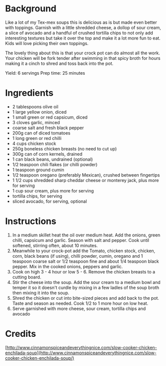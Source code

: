 ---
---
# Background

Like a lot of my Tex-mex soups this is delicious as is but made even better with toppings. Garnish with a little shredded cheese, a dollop of sour cream, a slice of avocado and a handful of crushed tortilla chips to not only add interesting textures but take it over the top and make it a lot more fun to eat. Kids will love picking their own toppings.

The lovely thing about this is that your crock pot can do almost all the work. Your chicken will be fork tender after swimming in that spicy broth for hours making it a cinch to shred and toss back into the pot.

Yield: 6 servings
Prep time: 25 minutes

# Ingredients

* 2 tablespoons olive oil
* 1 large yellow onion, diced
* 1 small green or red capsicum, diced
* 3 cloves garlic, minced
* coarse salt and fresh black pepper
* 200g can of diced tomatoes
* 1 long green or red chilli
* 4 cups chicken stock
* 250g boneless chicken breasts (no need to cut up)
* 300g can of corn kernels, drained
* 1 can black beans, undrained (optional)
* 1/2 teaspoon chili flakes (or chilli powder)
* 1 teaspoon ground cumin
* 1/2 teaspoon oregano (preferably Mexican), crushed between fingertips
* 1 1/2 cups shredded sharp cheddar cheese or monterey jack, plus more for serving
* 1 cup sour cream, plus more for serving
* tortilla chips, for serving
* sliced avocado, for serving, optional

# Instructions

1. In a medium skillet heat the oil over medium heat. Add the onions, green chilli, capsicum and garlic. Season with salt and pepper. Cook until softened, stirring often, about 10 minutes.
2. Meanwhile to your crock-pot add the Tomato,  chicken stock, chicken, corn, black beans (if using), chilli powder, cumin, oregano and 1 teaspoon coarse salt or 1/2 teaspoon fine and about 1/4 teaspoon black pepper. Mix in the cooked onions, peppers and garlic.
3. Cook on high 3 - 4 hour or low 5 - 6. Remove the chicken breasts to a cutting board. 
4. Stir the cheese into the soup. Add the sour cream to a medium bowl and temper it so it doesn't curdle by mixing in a few ladles of the soup broth then mixing it into the soup.
5. Shred the chicken or cut into bite-sized pieces and add back to the pot. Taste and season as needed. Cook 1/2 to 1 more hour on low heat.
6. Serve garnished with more cheese, sour cream, tortilla chips and avocado

# Credits

[http://www.cinnamonspiceandeverythingnice.com/slow-cooker-chicken-enchilada-soup](http://www.cinnamonspiceandeverythingnice.com/slow-cooker-chicken-enchilada-soup/)
